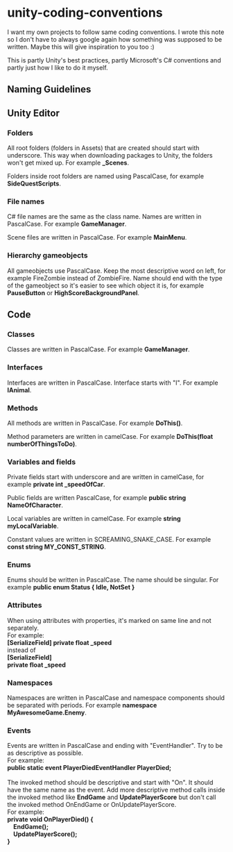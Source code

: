 # unity-coding-conventions
I want my own projects to follow same coding conventions. I wrote this note so I don't have to always google again how something was supposed to be written. Maybe this will give inspiration to you too :)

This is partly Unity's best practices, partly Microsoft's C# conventions and partly just how I like to do it myself.

## Naming Guidelines

## Unity Editor

### Folders
All root folders (folders in Assets) that are created should start with underscore. This way when downloading packages to Unity, the folders won't get mixed up. For example <b>_Scenes</b>.

Folders inside root folders are named using PascalCase, for example <b>SideQuestScripts</b>.

### File names
C# file names are the same as the class name. Names are written in PascalCase. For example <b>GameManager</b>.

Scene files are written in PascalCase. For example <b>MainMenu</b>.

### Hierarchy gameobjects
All gameobjects use PascalCase. Keep the most descriptive word on left, for example FireZombie instead of ZombieFire. Name should end with the type of the gameobject so it's easier to see which object it is, for example <b>PauseButton</b> or <b>HighScoreBackgroundPanel</b>.

## Code

### Classes
Classes are written in PascalCase. For example <b>GameManager</b>.

### Interfaces
Interfaces are written in PascalCase. Interface starts with "I". For example <b>IAnimal</b>.

### Methods
All methods are written in PascalCase. For example <b>DoThis()</b>.

Method parameters are written in camelCase. For example <b> DoThis(float numberOfThingsToDo)</b>.

### Variables and fields
Private fields start with underscore and are written in camelCase, for example <b>private int _speedOfCar</b>.

Public fields are written PascalCase, for example <b>public string NameOfCharacter</b>.

Local variables are written in camelCase. For example <b>string myLocalVariable</b>.

Constant values are written in SCREAMING_SNAKE_CASE. For example <b>const string MY_CONST_STRING</b>.

### Enums
Enums should be written in PascalCase. The name should be singular. For example <b>public enum Status { Idle, NotSet }</b>

### Attributes
When using attributes with properties, it's marked on same line and not separately.<br>
For example: <br>
<b>[SerializeField] private float _speed</b> <br>
instead of<br>
<b>[SerializeField]</b><br>
<b>private float _speed</b><br>

### Namespaces
Namespaces are written in PascalCase and namespace components should be separated with periods. For example <b> namespace MyAwesomeGame.Enemy</b>.

### Events
Events are written in PascalCase and ending with "EventHandler". Try to be as descriptive as possible. <br> 
For example: <br>
<b>public static event PlayerDiedEventHandler PlayerDied;</b> <br><br>
The invoked method should be descriptive and start with "On". It should have the same name as the event. Add more descriptive method calls inside the invoked method like <b>EndGame</b> and <b>UpdatePlayerScore</b> but don't call the invoked method OnEndGame or OnUpdatePlayerScore. <br>
For example: <br>
<b>private void OnPlayerDied() {<br>
&emsp;EndGame();<br>
&emsp;UpdatePlayerScore();<br>
}</b>
